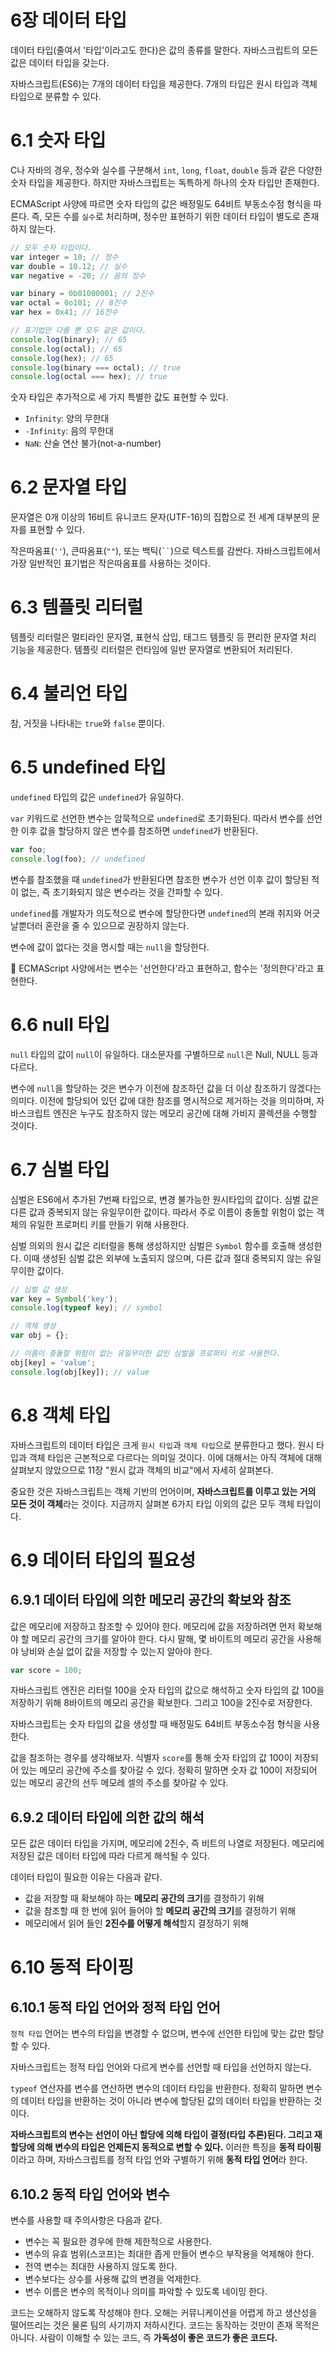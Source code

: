 # 6장 데이터 타입

데이터 타입(줄여서 '타입'이라고도 한다)은 값의 종류를 말한다. 자바스크립트의 모든 값은 데이터 타입을 갖는다.

자바스크립트(ES6)는 7개의 데이터 타입을 제공한다. 7개의 타입은 원시 타입과 객체 타입으로 분류할 수 있다.

# 6.1 숫자 타입

C나 자바의 경우, 정수와 실수를 구분해서 `int`, `long`, `float`, `double` 등과 같은 다양한 숫자 타입을 제공한다. 하지만 자바스크립트는 독특하게 하나의 숫자 타입만 존재한다.

ECMAScript 사양에 따르면 숫자 타입의 값은 배정밀도 64비트 부동소수점 형식을 따른다. 즉, 모든 수를 `실수`로 처리하며, 정수만 표현하기 위한 데이터 타입이 별도로 존재하지 않는다.

```jsx
// 모두 숫자 타입이다.
var integer = 10; // 정수
var double = 10.12; // 실수
var negative = -20; // 음의 정수
```

```jsx
var binary = 0b01000001; // 2진수
var octal = 0o101; // 8진수
var hex = 0x41; // 16진수

// 표기법만 다를 뿐 모두 같은 값이다.
console.log(binary); // 65
console.log(octal); // 65
console.log(hex); // 65
console.log(binary === octal); // true
console.log(octal === hex); // true
```

숫자 타입은 추가적으로 세 가지 특별한 값도 표현할 수 있다.

- `Infinity`: 양의 무한대
- `-Infinity`: 음의 무한대
- `NaN`: 산술 연산 불가(not-a-number)

# 6.2 문자열 타입

문자열은 0개 이상의 16비트 유니코드 문자(UTF-16)의 집합으로 전 세계 대부분의 문자를 표현할 수 있다.

작은따옴표(`''`), 큰따옴표(`""`), 또는 백틱(` `` `)으로 텍스트를 감싼다. 자바스크립트에서 가장 일반적인 표기법은 작은따옴표를 사용하는 것이다.

# 6.3 템플릿 리터럴

템플릿 리터럴은 멀티라인 문자열, 표현식 삽입, 태그드 템플릿 등 편리한 문자열 처리 기능을 제공한다. 템플릿 리터럴은 런타임에 일반 문자열로 변환되어 처리된다.

# 6.4 불리언 타입

참, 거짓을 나타내는 `true`와 `false` 뿐이다.

# 6.5 undefined 타입

`undefined` 타입의 값은 `undefined`가 유일하다.

`var` 키워드로 선언한 변수는 암묵적으로 `undefined`로 초기화된다. 따라서 변수를 선언한 이후 값을 할당하지 않은 변수를 참조하면 `undefined`가 반환된다.

```jsx
var foo;
console.log(foo); // undefined
```

변수를 참조했을 때 `undefined`가 반환된다면 참조한 변수가 선언 이후 값이 할당된 적이 없는, 즉 초기화되지 않은 변수라는 것을 간파할 수 있다.

`undefined`를 개발자가 의도적으로 변수에 할당한다면 `undefined`의 본래 취지와 어긋날뿐더러 혼란을 줄 수 있으므로 권장하지 않는다.

변수에 값이 없다는 것을 명시할 때는 `null`을 할당한다.

<aside>
💭 ECMAScript 사양에서는 변수는 '선언한다'라고 표현하고, 함수는 '정의한다'라고 표현한다.
</aside>

# 6.6 null 타입

`null` 타입의 값이 `null`이 유일하다. 대소문자를 구별하므로 `null`은 Null, NULL 등과 다르다.

변수에 `null`을 할당하는 것은 변수가 이전에 참조하던 값을 더 이상 참조하기 않겠다는 의미다. 이전에 할당되어 있던 값에 대한 참조를 명시적으로 제거하는 것을 의미하며, 자바스크립트 엔진은 누구도 참조하지 않는 메모리 공간에 대해 가비지 콜렉션을 수행할 것이다.

# 6.7 심벌 타입

심벌은 ES6에서 추가된 7번째 타입으로, 변경 불가능한 원시타입의 값이다. 심벌 값은 다른 값과 중복되지 않는 유일무이한 값이다. 따라서 주로 이름이 충돌할 위험이 없는 객체의 유일한 프로퍼티 키를 만들기 위해 사용한다.

심벌 의외의 원시 값은 리터럴을 통해 생성하지만 심벌은 `Symbol` 함수를 호출해 생성한다. 이때 생성된 심벌 값은 외부에 노출되지 않으며, 다른 값과 절대 중복되지 않는 유일무이한 값이다.

```jsx
// 심벌 값 생성
var key = Symbol('key');
console.log(typeof key); // symbol

// 객체 생성
var obj = {};

// 이름이 충돌할 위험이 없는 유일무이한 값인 심벌을 프로퍼티 키로 사용한다.
obj[key] = 'value';
console.log(obj[key]); // value
```

# 6.8 객체 타입

자바스크립트의 데이터 타입은 크게 `원시 타입`과 `객체 타입`으로 분류한다고 했다. 원시 타입과 객체 타입은 근본적으로 다르다는 의미일 것이다. 이에 대해서는 아직 객체에 대해 살펴보지 않았으므로 11장 "원시 값과 객체의 비교"에서 자세히 살펴본다.

중요한 것은 자바스크립트는 객체 기반의 언어이며, **자바스크립트를 이루고 있는 거의 모든 것이 객체**라는 것이다. 지금까지 살펴본 6가지 타입 이외의 값은 모두 객체 타입이다.

# 6.9 데이터 타입의 필요성

## 6.9.1 데이터 타입에 의한 메모리 공간의 확보와 참조

값은 메모리에 저장하고 참조할 수 있어야 한다. 메모리에 값을 저장하려면 먼저 확보해야 할 메모리 공간의 크기를 알아야 한다. 다시 말해, 몇 바이트의 메모리 공간을 사용해야 낭비와 손실 없이 값을 저장할 수 있는지 알아야 한다.

```jsx
var score = 100;
```

자바스크립트 엔진은 리터럴 100을 숫자 타입의 값으로 해석하고 숫자 타입의 값 100을 저장하기 위해 8바이트의 메모리 공간을 확보한다. 그리고 100을 2진수로 저장한다.

자바스크립트는 숫자 타입의 값을 생성할 때 배정밀도 64비트 부동소수점 형식을 사용한다.

값을 참조하는 경우를 생각해보자. 식별자 `score`를 통해 숫자 타입의 값 100이 저장되어 있는 메모리 공간에 주소를 찾아갈 수 있다. 정확히 말하면 숫자 값 100이 저장되어 있는 메모리 공간의 선두 메모레 셀의 주소를 찾아갈 수 있다.

## 6.9.2 데이터 타입에 의한 값의 해석

모든 값은 데이터 타입을 가지며, 메모리에 2진수, 즉 비트의 나열로 저장된다. 메모리에 저장된 값은 데이터 타입에 따라 다르게 해석될 수 있다.

데이터 타입이 필요한 이유는 다음과 같다.

- 값을 저장할 때 확보해야 하는 **메모리 공간의 크기**를 결정하기 위해
- 값을 참조할 때 한 번에 읽어 들어야 할 **메모리 공간의 크기**를 결정하기 위해
- 메모리에서 읽어 들인 **2진수를 어떻게 해석**할지 결정하기 위해

# 6.10 동적 타이핑

## 6.10.1 동적 타입 언어와 정적 타입 언어

`정적 타입` 언어는 변수의 타입을 변경할 수 없으며, 변수에 선언한 타입에 맞는 값만 할당할 수 있다.

자바스크립트는 정적 타입 언어와 다르게 변수를 선언할 때 타입을 선언하지 않는다.

`typeof` 연산자를 변수를 연산하면 변수의 데이터 타입을 반환한다. 정확히 말하면 변수의 데이터 타입을 반환하는 것이 아니라 변수에 할당된 값의 데이터 타입을 반환하는 것이다.

**자바스크립트의 변수는 선언이 아닌 할당에 의해 타입이 결정(타입 추론)된다. 그리고 재할당에 의해 변수의 타입은 언제든지 동적으로 변할 수 있다.** 이러한 특징을 **동적 타이핑**이라고 하며, 자바스크립트를 정적 타입 언와 구별하기 위해 **동적 타입 언어**라 한다.

## 6.10.2 동적 타입 언어와 변수

변수를 사용할 때 주의사항은 다음과 같다.

- 변수는 꼭 필요한 경우에 한해 제한적으로 사용한다.
- 변수의 유효 범위(스코프)는 최대한 좁게 만들어 변수으 부작용을 억제해야 한다.
- 전역 변수는 최대한 사용하지 않도록 한다.
- 변수보다는 상수를 사용해 값의 변경을 억제한다.
- 변수 이름은 변수의 목적이나 의미를 파악할 수 있도록 네이밍 한다.

코드는 오해하지 않도록 작성해야 한다. 오해는 커뮤니케이션을 어렵게 하고 생산성을 떨어뜨리는 것은 물론 팀의 사기까지 저하시킨다. 코드는 동작하는 것만이 존재 목적은 아니다. 사람이 이해할 수 있는 코드, 즉 **가독성이 좋은 코드가 좋은 코드다.**